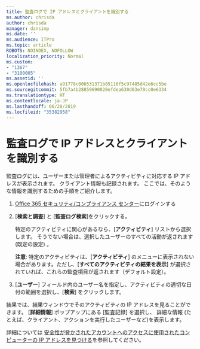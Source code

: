 ```yaml
---
title: 監査ログで IP アドレスとクライアントを識別する
ms.author: chrisda
author: chrisda
manager: dansimp
ms.date: ''
ms.audience: ITPro
ms.topic: article
ROBOTS: NOINDEX, NOFOLLOW
localization_priority: Normal
ms.custom:
- "1367"
- "3100005"
ms.assetid: ''
ms.openlocfilehash: a91778c006531371b85116f5c97485d42e6cc5be
ms.sourcegitcommit: 5fb7a4b28859690020efdea630d03e70cc0e6334
ms.translationtype: HT
ms.contentlocale: ja-JP
ms.lasthandoff: 06/28/2019
ms.locfileid: "35382958"
---
```

# <a name="identify-ip-address-and-client-in-audit-logs"></a>監査ログで IP アドレスとクライアントを識別する

監査ログには、ユーザーまたは管理者によるアクティビティに対応する IP アドレスが表示されます。 クライアント情報も記録されます。 ここでは、そのような情報を識別するための手順をご紹介します。

1. [Office 365  セキュリティ/コンプライアンス センター](https://protection.office.com/)にログインする

2. [**検索と調査**] と [**監査ログ検索**]をクリックする。

   特定のアクティビティに関心があるなら、[**アクティビティ**] リストから選択します。 そうでない場合は、選択したユーザーのすべての活動が返されます(既定の設定) 。

   **注意**: 特定のアクティビティは、[**アクティビティ**] のメニューに表示されない場合があります。ただし、[**すべてのアクティビティの結果を表示**] が選択されていれば、これらの監査項目が返されます（デフォルト設定）。

3. [**ユーザー**] フィールド内のユーザー名を指定し、アクティビティの適切な日付の範囲を選択し、[**検索**] をクリックします。

結果では、結果ウィンドウでそのアクティビティの IP アドレスを見ることができます。 [**詳細情報**] ポップアップにある [監査記録] を選択し、 詳細な情報 (たとえば、クライアント、アクションを実行したユーザーなど)を表示します。

詳細については [安全性が脅かされたアカウントへのアクセスに使用されたコンピューターの IP アドレスを見つける](https://docs.microsoft.com/office365/securitycompliance/auditing-troubleshooting-scenarios#finding-the-ip-address-of-the-computer-used-to-access-a-compromised-account)を参照してください。
